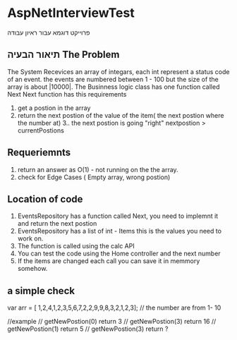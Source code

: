 # AspNetInterviewTest

פרוייקט דוגמא עבור ראיון עבודה

## תיאור הבעיה The Problem
The System Recevices an array of integars, each int represent a status code of an event. the events are numbered between 1 - 100 but the size of the array is about |10000|.
The Businness logic class has one function called Next
Next function has this requirements
1. get a postion in the array
2. return the next postion of the value of the item( the next  postion where the number at)
3.. the next postion is going "right" nextpostion > currentPostions


## Requeriemnts
1. return an answer as O(1) - not running on the the array.
2. check for Edge Cases ( Empty array, wrong postion)


## Location of code

1. EventsRepository has a function called Next, you need to implemnt it and return the next postion
2. EventsRepository has a list of int - Items this is the values you need to work on.
3. The function is called using the calc API
4. You can test the code using the Home controller and the next number
5. If the items are changed each call you can save it in memmory somehow.

## a simple check


var arr = [ 1,2,4,1,2,3,5,6,7,2,2,9,9,8,3,2,1,2,3];
// the number are from 1- 10


//example 
// getNewPostion(0) return 3
// getNewPostion(3) return 16
// getNewPostion(1) return 5
// getNewPostion(3) return ?

